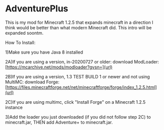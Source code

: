 # AdventurePlus

This is my mod for Minecraft 1.2.5 that expands minecraft in a direction I think would be better than what modern Minecraft did. This intro will be expanded soontm.


How To Install:


1)Make sure you have Java 8 installed

2A)If you are using a version, in-20200727 or older: download ModLoader: [https://mcarchive.net/mods/modloader?gvsn=](url)

2B)If you are using a version, 1.3 TEST BUILD 1 or newer and not using MultiMC: download Forge: [https://files.minecraftforge.net/net/minecraftforge/forge/index_1.2.5.html](url)

2C)If you are using multimc, click "Install Forge" on a Minecraft 1.2.5 instance

3)Add the loader you just downloaded (if you did not follow step 2C) to minecraft.jar, THEN add Adventure+ to minecraft.jar. 
